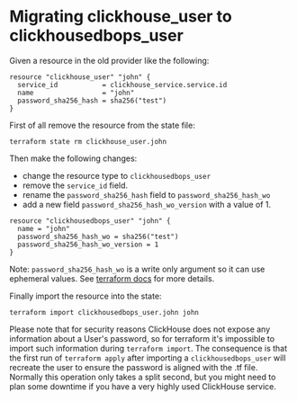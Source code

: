 # Migrating clickhouse_user to clickhousedbops_user

Given a resource in the old provider like the following:

```
resource "clickhouse_user" "john" {
  service_id           = clickhouse_service.service.id
  name                 = "john"
  password_sha256_hash = sha256("test")
}
```

First of all remove the resource from the state file:

```
terraform state rm clickhouse_user.john
```

Then make the following changes:
- change the resource type to `clickhousedbops_user`
- remove the `service_id` field.
- rename the `password_sha256_hash` field to `password_sha256_hash_wo`
- add a new field `password_sha256_hash_wo_version` with a value of 1.

```
resource "clickhousedbops_user" "john" {
  name = "john"
  password_sha256_hash_wo = sha256("test")
  password_sha256_hash_wo_version = 1
}
```

Note: `password_sha256_hash_wo` is a write only argument so it can use ephemeral values. See [terraform docs](https://developer.hashicorp.com/terraform/language/resources/ephemeral/write-only) for more details. 

Finally import the resource into the state:

```
terraform import clickhousedbops_user.john john
```

Please note that for security reasons ClickHouse does not expose any information about a User's password, so for terraform it's impossible to import such information during `terraform import`.
The consequence is that the first run of `terraform apply` after importing a `clickhousedbops_user` will recreate the user to ensure the password is aligned with the .tf file.
Normally this operation only takes a split second, but you might need to plan some downtime if you have a very highly used ClickHouse service.
